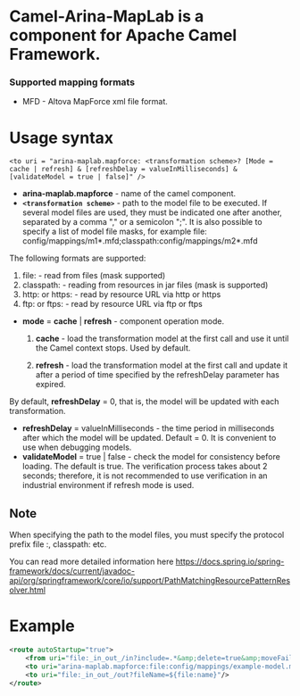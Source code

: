 # Camel-Arina-MapLab is a component for Apache Camel Framework.

### Supported mapping formats
- MFD - Altova MapForce xml file format.

# Usage syntax
`<to uri = "arina-maplab.mapforce: <transformation scheme>? [Mode = cache | refresh] & [refreshDelay = valueInMilliseconds] & [validateModel = true | false]" />`
  - **arina-maplab.mapforce** - name of the camel component.
  - **`<transformation scheme>`** - path to the model file to be executed. If several model files are used, they must be indicated one after another, separated by a comma "," or a semicolon ";". It is also possible to specify a list of model file masks, for example file: config/mappings/m1*.mfd;classpath:config/mappings/m2*.mfd

The following formats are supported:
1. file: - read from files (mask supported)
2. classpath: - reading from resources in jar files (mask is supported)
3. http: or https: - read by resource URL via http or https
4. ftp: or ftps: - read by resource URL via ftp or ftps

- **mode** = **cache** | **refresh** - component operation mode.

  1. **cache** - load the transformation model at the first call and use it until the Camel context stops. Used by default.
  
  2. **refresh** - load the transformation model at the first call and update it after a period of time specified by the refreshDelay parameter has expired.

By default, **refreshDelay** = 0, that is, the model will be updated with each transformation.

- **refreshDelay** = valueInMilliseconds - the time period in milliseconds after which the model will be updated. Default = 0. It is convenient to use when debugging models.
- **validateModel** = true | false - check the model for consistency before loading. The default is true. The verification process takes about 2 seconds; therefore, it is not recommended to use verification in an industrial environment if refresh mode is used.

## Note
When specifying the path to the model files, you must specify the protocol prefix file :, classpath: etc.

You can read more detailed information here https://docs.spring.io/spring-framework/docs/current/javadoc-api/org/springframework/core/io/support/PathMatchingResourcePatternResolver.html

# Example
```xml
<route autoStartup="true">
    <from uri="file:_in_out_/in?include=.*&amp;delete=true&amp;moveFailed=.failed/${file:name}"/>
    <to uri="arina-maplab.mapforce:file:config/mappings/example-model.mfd"/>
    <to uri="file:_in_out_/out?fileName=${file:name}"/>
</route>
```
